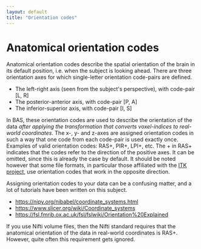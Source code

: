 ```yaml
---
layout: default
title: "Orientation codes"
---
```


# Anatomical orientation codes

Anatomical orientation codes describe the spatial orientation of the brain in its 
default position, i.e. when the subject is looking ahead.
There are three orientation axes for which single-letter orientation code-pairs are defined.
- The left-right axis (seen from the subject's perspective), with code-pair [L, R]
- The posterior-anterior axis, with code-pair [P, A]
- The inferior-superior axis, with code-pair [I, S]

In BAS, these orientation codes are used to describe the orientation of the 
data *after applying the transformation that converts voxel-indices to
real-world coordinates*. The x-, y- and z-axes are assigned
orientation codes in such a way that one code from each code-pair is used exactly 
once. Examples of valid orientation codes: RAS+, PIR+, LPI+, etc.
The + in RAS+ indicates that the codes refer to the direction of the positive axes.
It can be omitted, since this is already the case by default.
It should be noted however that some file formats, in particular those affiliated 
with the <a href="https://itk.org/ITK/project/about.html">ITK project</a>, 
use orientation codes that work in the opposite direction.

Assigning orientation codes to your data can be a confusing matter, and 
a lot of tutorials have been written on this subject.
- https://nipy.org/nibabel/coordinate_systems.html
- https://www.slicer.org/wiki/Coordinate_systems
- https://fsl.fmrib.ox.ac.uk/fsl/fslwiki/Orientation%20Explained

If you use Nifti volume files, then the Nifti standard requires that the anatomical
orientation of the data in real-world coordinates is RAS+. 
However, quite often this requirement gets ignored.
